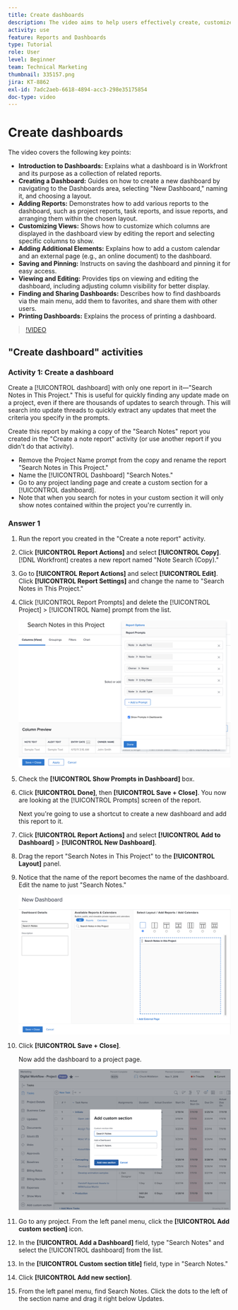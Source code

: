 ```yaml
---
title: Create dashboards
description: The video aims to help users effectively create, customize, and manage dashboards in Workfront to monitor and share project-related data. 
activity: use
feature: Reports and Dashboards
type: Tutorial
role: User
level: Beginner
team: Technical Marketing
thumbnail: 335157.png
jira: KT-8862
exl-id: 7adc2aeb-6618-4894-acc3-298e35175854
doc-type: video
---
```

# Create dashboards

The video covers the following key points:

* **Introduction to Dashboards:** Explains what a dashboard is in Workfront and its purpose as a collection of related reports. ​
* **Creating a Dashboard:** Guides on how to create a new dashboard by navigating to the Dashboards area, selecting "New Dashboard," naming it, and choosing a layout. ​
* **Adding Reports:** Demonstrates how to add various reports to the dashboard, such as project reports, task reports, and issue reports, and arranging them within the chosen layout. ​
* **Customizing Views:** Shows how to customize which columns are displayed in the dashboard view by editing the report and selecting specific columns to show. ​
* **Adding Additional Elements:** Explains how to add a custom calendar and an external page (e.g., an online document) to the dashboard. ​
* **Saving and Pinning:** Instructs on saving the dashboard and pinning it for easy access. ​
* **Viewing and Editing:** Provides tips on viewing and editing the dashboard, including adjusting column visibility for better display. ​
* **Finding and Sharing Dashboards:** Describes how to find dashboards via the main menu, add them to favorites, and share them with other users. ​
* **Printing Dashboards:** Explains the process of printing a dashboard. ​


>[!VIDEO](https://video.tv.adobe.com/v/335157/?quality=12&learn=on)


## "Create dashboard" activities

### Activity 1: Create a dashboard

Create a [!UICONTROL dashboard] with only one report in it—"Search Notes in This Project." This is useful for quickly finding any update made on a project, even if there are thousands of updates to search through. This will search into update threads to quickly extract any updates that meet the criteria you specify in the prompts.

Create this report by making a copy of the "Search Notes" report you created in the "Create a note report" activity (or use another report if you didn't do that activity).

* Remove the Project Name prompt from the copy and rename the report "Search Notes in This Project."
* Name the [!UICONTROL Dashboard] "Search Notes."
* Go to any project landing page and create a custom section for a [!UICONTROL dashboard].
* Note that when you search for notes in your custom section it will only show notes contained within the project you're currently in.

### Answer 1

1. Run the report you created in the "Create a note report" activity.
1. Click **[!UICONTROL Report Actions]** and select **[!UICONTROL Copy]**. [!DNL Workfront] creates a new report named "Note Search (Copy)."
1. Go to **[!UICONTROL Report Actions]** and select **[!UICONTROL Edit]**. Click **[!UICONTROL Report Settings]** and change the name to "Search Notes in This Project."
1. Click [!UICONTROL Report Prompts] and delete the [!UICONTROL Project] > [!UICONTROL Name] prompt from the list.

   ![An image of the screen to create a new dashboard](assets/edit-report-prompts.png)

1. Check the **[!UICONTROL Show Prompts in Dashboard]** box.
1. Click **[!UICONTROL Done]**, then **[!UICONTROL Save + Close]**. You now are looking at the [!UICONTROL Prompts] screen of the report.

   Next you're going to use a shortcut to create a new dashboard and add this report to it.

1. Click **[!UICONTROL Report Actions]** and select **[!UICONTROL Add to Dashboard]** > **[!UICONTROL New Dashboard]**.
1. Drag the report "Search Notes in This Project" to the **[!UICONTROL Layout]** panel.
1. Notice that the name of the report becomes the name of the dashboard. Edit the name to just "Search Notes."

   ![An image of the screen to create a new dashboard](assets/create-dashboard.png)

1. Click **[!UICONTROL Save + Close]**.

   Now add the dashboard to a project page.

   ![An image of the screen to create a new dashboard](assets/add-custom-section.png)

1. Go to any project. From the left panel menu, click the **[!UICONTROL Add custom section]** icon.
1. In the **[!UICONTROL Add a Dashboard]** field, type "Search Notes" and select the [!UICONTROL dashboard] from the list.
1. In the **[!UICONTROL Custom section title]** field, type in "Search Notes."
1. Click **[!UICONTROL Add new section]**.
1. From the left panel menu, find Search Notes. Click the dots to the left of the section name and drag it right below Updates.
